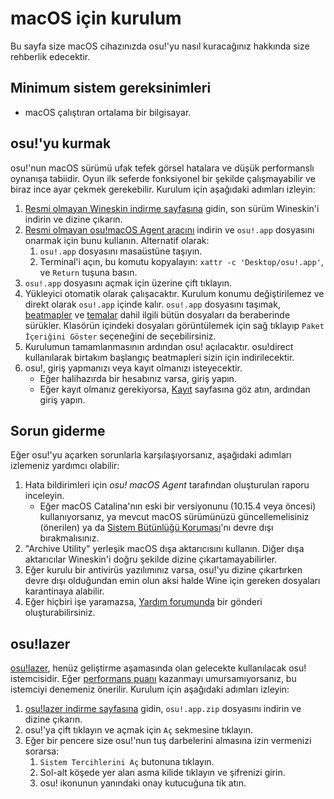 # macOS için kurulum

Bu sayfa size macOS cihazınızda osu!'yu nasıl kuracağınız hakkında size rehberlik edecektir.

## Minimum sistem gereksinimleri

- macOS çalıştıran ortalama bir bilgisayar.

## osu!'yu kurmak

osu!'nun macOS sürümü ufak tefek görsel hatalara ve düşük performanslı oynanışa tabiidir. Oyun ilk seferde fonksiyonel bir şekilde çalışmayabilir ve biraz ince ayar çekmek gerekebilir. Kurulum için aşağıdaki adımları izleyin:

1. [Resmi olmayan Wineskin indirme sayfasına](https://osu.ppy.sh/community/forums/topics/1106057) gidin, son sürüm Wineskin'i indirin ve dizine çıkarın.
2. [Resmi olmayan osu!macOS Agent aracını](https://osu.ppy.sh/community/forums/topics/1036678) indirin ve `osu!.app` dosyasını onarmak için bunu kullanın. Alternatif olarak:
   1. `osu!.app` dosyasını masaüstüne taşıyın.
   2. Terminal'i açın, bu komutu kopyalayın: `xattr -c 'Desktop/osu!.app'`, ve `Return` tuşuna basın.
3. `osu!.app` dosyasını açmak için üzerine çift tıklayın.
4. Yükleyici otomatik olarak çalışacaktır. Kurulum konumu değiştirilemez ve direkt olarak `osu!.app` içinde kalır. `osu!.app` dosyasını taşımak, [beatmapler](/wiki/Beatmap) ve [temalar](/wiki/Skin) dahil ilgili bütün dosyaları da beraberinde sürükler. Klasörün içindeki dosyaları görüntülemek için sağ tıklayıp `Paket İçeriğini Göster` seçeneğini de seçebilirsiniz.
5. Kurulumun tamamlanmasının ardından osu! açılacaktır. osu!direct kullanılarak birtakım başlangıç beatmapleri sizin için indirilecektir.
6. osu!, giriş yapmanızı veya kayıt olmanızı isteyecektir.
   - Eğer halihazırda bir hesabınız varsa, giriş yapın.
   - Eğer kayıt olmanız gerekiyorsa, [Kayıt](/wiki/Registration) sayfasına göz atın, ardından giriş yapın.

## Sorun giderme

Eğer osu!'yu açarken sorunlarla karşılaşıyorsanız, aşağıdaki adımları izlemeniz yardımcı olabilir:

1. Hata bildirimleri için *osu! macOS Agent* tarafından oluşturulan raporu inceleyin.
   - Eğer macOS Catalina'nın eski bir versiyonunu (10.15.4 veya öncesi) kullanıyorsanız, ya mevcut macOS sürümünüzü güncellemelisiniz (önerilen) ya da [Sistem Bütünlüğü Koruması](https://developer.apple.com/documentation/security/disabling_and_enabling_system_integrity_protection)'nı devre dışı bırakmalısınız.
2. "Archive Utility" yerleşik macOS dışa aktarıcısını kullanın. Diğer dışa aktarıcılar Wineskin'i doğru şekilde dizine çıkartamayabilirler.
3. Eğer kurulu bir antivirüs yazılımınız varsa, osu!'yu dizine çıkartırken devre dışı olduğundan emin olun aksi halde Wine için gereken dosyaları karantinaya alabilir.
4. Eğer hiçbiri işe yaramazsa, [Yardım forumunda](https://osu.ppy.sh/community/forums/5) bir gönderi oluşturabilirsiniz.

## osu!lazer

[osu!lazer](https://github.com/ppy/osu), henüz geliştirme aşamasında olan gelecekte kullanılacak osu! istemcisidir. Eğer [performans puanı](/wiki/Performance_points) kazanmayı umursamıyorsanız, bu istemciyi denemeniz önerilir. Kurulum için aşağıdaki adımları izleyin:

1. [osu!lazer indirme sayfasına](https://github.com/ppy/osu/releases/latest) gidin, `osu!.app.zip` dosyasını indirin ve dizine çıkarın.
2. osu!'ya çift tıklayın ve açmak için `Aç` sekmesine tıklayın.
3. Eğer bir pencere size osu!'nun tuş darbelerini almasına izin vermenizi sorarsa:
   1. `Sistem Tercihlerini Aç` butonuna tıklayın.
   2. Sol-alt köşede yer alan asma kilide tıklayın ve şifrenizi girin.
   3. osu! ikonunun yanındaki onay kutucuğuna tik atın.
